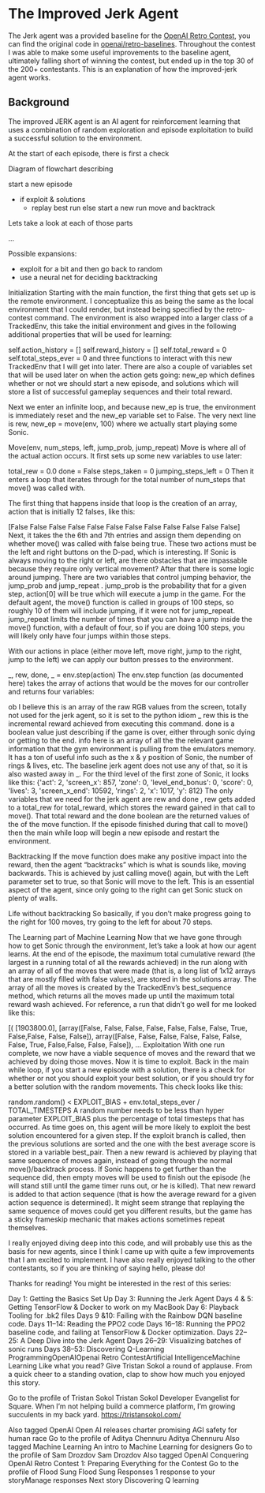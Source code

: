 # The Improved Jerk Agent

The Jerk agent was a provided baseline for the [OpenAI Retro Contest](https://contest.openai.com/), you can find the original code in [openai/retro-baselines](https://github.com/openai/retro-baselines/blob/master/agents/jerk_agent.py). Throughout the contest I was able to make some useful improvements to the baseline agent, ultimately falling short of winning the contest, but ended up in the top 30 of the 200+ contestants. This is an explanation of how the improved-jerk agent works.

## Background

The improved JERK agent is an AI agent for reinforcement learning that uses a combination of random exploration and episode exploitation to build a successful solution to the environment.

At the start of each episode, there is first a check

Diagram of flowchart describing

start a new episode
 - if exploit & solutions
   - replay best run
else start a new run
 move and backtrack

Lets take a look at each of those parts




...

Possible expansions:
* exploit for a bit and then go back to random
* use a neural net for deciding backtracking

Initialization
Starting with the main function, the first thing that gets set up is the remote environment. I conceptualize this as being the same as the local environment that I could render, but instead being specified by the retro-contest command. The environment is also wrapped into a larger class of a TrackedEnv, this take the initial environment and gives in the following additional properties that will be used for learning:

self.action_history = []
self.reward_history = []
self.total_reward = 0
self.total_steps_ever = 0
and three functions to interact with this new TrackedEnv that I will get into later. There are also a couple of variables set that will be used later on when the action gets going: new_ep which defines whether or not we should start a new episode, and solutions which will store a list of successful gameplay sequences and their total reward.

Next we enter an infinite loop, and because new_ep is true, the environment is immediately reset and the new_ep variable set to False. The very next line is rew, new_ep = move(env, 100) where we actually start playing some Sonic.

Move(env, num_steps, left, jump_prob, jump_repeat)
Move is where all of the actual action occurs. It first sets up some new variables to use later:

total_rew = 0.0
done = False
steps_taken = 0
jumping_steps_left = 0
Then it enters a loop that iterates through for the total number of num_steps that move() was called with.

The first thing that happens inside that loop is the creation of an array, action that is initially 12 falses, like this:

[False False False False False False False False False False False False]
Next, it takes the the 6th and 7th entries and assign them depending on whether move() was called with false being true. These two actions must be the left and right buttons on the D-pad, which is interesting. If Sonic is always moving to the right or left, are there obstacles that are impassable because they require only vertical movement? After that there is some logic around jumping. There are two variables that control jumping behavior, the jump_prob and jump_repeat . jump_prob is the probability that for a given step, action[0] will be true which will execute a jump in the game. For the default agent, the move() function is called in groups of 100 steps, so roughly 10 of them will include jumping, if it were not for jump_repeat. jump_repeat limits the number of times that you can have a jump inside the move() function, with a default of four, so if you are doing 100 steps, you will likely only have four jumps within those steps.

With our actions in place (either move left, move right, jump to the right, jump to the left) we can apply our button presses to the environment.

_, rew, done, _ = env.step(action)
The env.step function (as documented here) takes the array of actions that would be the moves for our controller and returns four variables:

ob I believe this is an array of the raw RGB values from the screen, totally not used for the jerk agent, so it is set to the python idiom _
rew this is the incremental reward achieved from executing this command.
done is a boolean value just describing if the game is over, either through sonic dying or getting to the end.
info here is an array of all the the relevant game information that the gym environment is pulling from the emulators memory. It has a ton of useful info such as the x & y position of Sonic, the number of rings & lives, etc. The baseline jerk agent does not use any of that, so it is also wasted away in _. For the third level of the first zone of Sonic, it looks like this:
{'act': 2, 'screen_x': 857, 'zone': 0, 'level_end_bonus': 0, 'score': 0, 'lives': 3, 'screen_x_end': 10592, 'rings': 2, 'x': 1017, 'y': 812}
The only variables that we need for the jerk agent are rew and done , rew gets added to a total_rew for total_reward, which stores the reward gained in that call to move(). That total reward and the done boolean are the returned values of the of the move function. If the episode finished during that call to move() then the main while loop will begin a new episode and restart the environment.

Backtracking
If the move function does make any positive impact into the reward, then the agent “backtracks” which is what is sounds like, moving backwards. This is achieved by just calling move() again, but with the Left parameter set to true, so that Sonic will move to the left. This is an essential aspect of the agent, since only going to the right can get Sonic stuck on plenty of walls.


Life without backtracking
So basically, if you don’t make progress going to the right for 100 moves, try going to the left for about 70 steps.

The Learning part of Machine Learning
Now that we have gone through how to get Sonic through the environment, let’s take a look at how our agent learns. At the end of the episode, the maximum total cumulative reward (the largest in a running total of all the rewards achieved) in the run along with an array of all of the moves that were made (that is, a long list of 1x12 arrays that are mostly filled with false values), are stored in the solutions array. The array of all the moves is created by the TrackedEnv’s best_sequence method, which returns all the moves made up until the maximum total reward wash achieved. For reference, a run that didn’t go well for me looked like this:

[(
  [1903800.0], 
  [array([False, False, False, False, False, False, False,  True, False,False, False, False]),
   array([False, False, False, False, False, False, False,  True, False,False, False, False]),
...
Exploitation
With one run complete, we now have a viable sequence of moves and the reward that we achieved by doing those moves. Now it is time to exploit. Back in the main while loop, if you start a new episode with a solution, there is a check for whether or not you should exploit your best solution, or if you should try for a better solution with the random movements. This check looks like this:

random.random() < EXPLOIT_BIAS + env.total_steps_ever / TOTAL_TIMESTEPS
A random number needs to be less than hyper parameter EXPLOIT_BIAS plus the percentage of total timesteps that has occurred. As time goes on, this agent will be more likely to exploit the best solution encountered for a given step. If the exploit branch is called, then the previous solutions are sorted and the one with the best average score is stored in a variable best_pair. Then a new reward is achieved by playing that same sequence of moves again, instead of going through the normal move()/backtrack process. If Sonic happens to get further than the sequence did, then empty moves will be used to finish out the episode (he will stand still until the game timer runs out, or he is killed). That new reward is added to that action sequence (that is how the average reward for a given action sequence is determined). It might seem strange that replaying the same sequence of moves could get you different results, but the game has a sticky frameskip mechanic that makes actions sometimes repeat themselves.

I really enjoyed diving deep into this code, and will probably use this as the basis for new agents, since I think I came up with quite a few improvements that I am excited to implement. I have also really enjoyed talking to the other contestants, so if you are thinking of saying hello, please do!

Thanks for reading! You might be interested in the rest of this series:

Day 1: Getting the Basics Set Up
Day 3: Running the Jerk Agent
Days 4 & 5: Getting TensorFlow & Docker to work on my MacBook
Day 6: Playback Tooling for .bk2 files
Days 9 &10: Failing with the Rainbow DQN baseline code.
Days 11–14: Reading the PPO2 code
Days 16–18: Running the PPO2 baseline code, and failing at TensorFlow & Docker optimization.
Days 22–25: A Deep Dive into the Jerk Agent
Days 26–29: Visualizing batches of sonic runs
Days 38–53: Discovering Q-Learning
ProgrammingOpenAIOpenai Retro ContestArtificial IntelligenceMachine Learning
Like what you read? Give Tristan Sokol a round of applause.
From a quick cheer to a standing ovation, clap to show how much you enjoyed this story.

Go to the profile of Tristan Sokol
Tristan Sokol
Developer Evangelist for Square. When I’m not helping build a commerce platform, I’m growing succulents in my back yard. https://tristansokol.com/

Also tagged OpenAI
Open AI releases charter promising AGI safety for human race
Go to the profile of Aditya Chennuru
Aditya Chennuru
Also tagged Machine Learning
An intro to Machine Learning for designers
Go to the profile of Sam Drozdov
Sam Drozdov
Also tagged OpenAI
Conquering OpenAI Retro Contest 1: Preparing Everything for the Contest
Go to the profile of Flood Sung
Flood Sung
Responses
1 response to your storyManage responses
Next story
Discovering Q learning